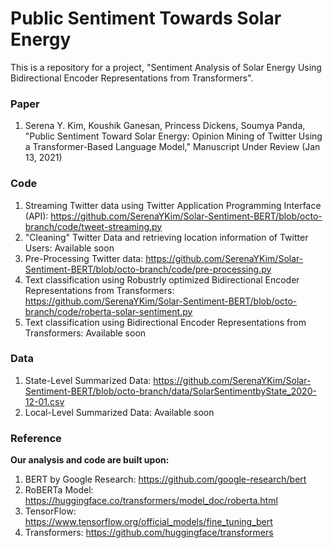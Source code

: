 # Public Sentiment Towards Solar Energy

This is a repository for a project, "Sentiment Analysis of Solar Energy Using Bidirectional Encoder Representations from Transformers".

### Paper

1. Serena Y. Kim, Koushik Ganesan, Princess Dickens, Soumya Panda, "Public Sentiment Toward Solar Energy: Opinion Mining of Twitter Using a Transformer-Based Language Model," Manuscript Under Review (Jan 13, 2021)


### Code

1. Streaming Twitter data using Twitter Application Programming Interface (API): https://github.com/SerenaYKim/Solar-Sentiment-BERT/blob/octo-branch/code/tweet-streaming.py
2. "Cleaning" Twitter Data and retrieving location information of Twitter Users: Available soon
2. Pre-Processing Twitter data: https://github.com/SerenaYKim/Solar-Sentiment-BERT/blob/octo-branch/code/pre-processing.py
3. Text classification using Robustrly optimized Bidirectional Encoder Representations from Transformers: https://github.com/SerenaYKim/Solar-Sentiment-BERT/blob/octo-branch/code/roberta-solar-sentiment.py
4. Text classification using Bidirectional Encoder Representations from Transformers: Available soon

### Data

1. State-Level Summarized Data: https://github.com/SerenaYKim/Solar-Sentiment-BERT/blob/octo-branch/data/SolarSentimentbyState_2020-12-01.csv
2. Local-Level Summarized Data: Available soon

### Reference

**Our analysis and code are built upon:**

1. BERT by Google Research: https://github.com/google-research/bert
2. RoBERTa Model: https://huggingface.co/transformers/model_doc/roberta.html
3. TensorFlow: https://www.tensorflow.org/official_models/fine_tuning_bert
4. Transformers: https://github.com/huggingface/transformers 
